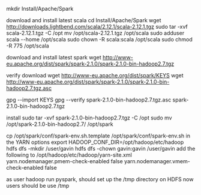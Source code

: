 mkdir Install/Apache/Spark

download and install latest scala
cd Install/Apache/Spark
wget http://downloads.lightbend.com/scala/2.12.1/scala-2.12.1.tgz
sudo tar -xvf scala-2.12.1.tgz -C /opt
mv /opt/scala-2.12.1.tgz /opt/scala
sudo adduser scala --home /opt/scala
sudo chown -R scala:scala /opt/scala
sudo chmod -R 775 /opt/scala

download and install latest spark
wget http://www-eu.apache.org/dist/spark/spark-2.1.0/spark-2.1.0-bin-hadoop2.7.tgz

verify download
wget http://www-eu.apache.org/dist/spark/KEYS
wget http://www-eu.apache.org/dist/spark/spark-2.1.0/spark-2.1.0-bin-hadoop2.7.tgz.asc

gpg --import KEYS
gpg --verify spark-2.1.0-bin-hadoop2.7.tgz.asc spark-2.1.0-bin-hadoop2.7.tgz

install
sudo tar -xvf spark-2.1.0-bin-hadoop2.7.tgz -C /opt
sudo mv /opt/spark-2.1.0-bin-hadoop2.7/ /opt/spark

cp /opt/spark/conf/spark-env.sh.template /opt/spark/conf/spark-env.sh
in the YARN options
export HADOOP_CONF_DIR=/opt/hadoop/etc/hadoop
hdfs dfs -mkdir /user/gavin
hdfs dfs -chown gavin:gavin /user/gavin
add the following to /opt/hadoop/etc/hadoop/yarn-site.xml
    <property>
        <name>yarn.nodemanager.pmem-check-enabled</name>
        <value>false</value>
    </property>
    <property>
        <name>yarn.nodemanager.vmem-check-enabled</name>
        <value>false</value>
    </property>

as user hadoop run pyspark, should set up the /tmp directory on HDFS now users should be use /tmp 
